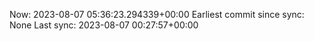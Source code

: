 Now: 2023-08-07 05:36:23.294339+00:00 Earliest commit since sync: None Last sync: 2023-08-07 00:27:57+00:00
